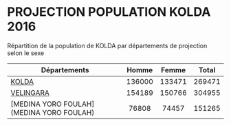 # PROJECTION POPULATION KOLDA 2016
	
Répartition de la population de KOLDA par départements de projection selon le sexe
	
| Départements  | Homme | Femme | Total |
| --------- |:-----:|:-----:|:-----:|
| [KOLDA](KOLDA) | 136000 | 133471 | 269471 |
| [VELINGARA](VELINGARA) | 154189 | 150766 | 304955 |
| [MEDINA YORO FOULAH](MEDINA YORO FOULAH) | 76808 | 74457 | 151265 |
